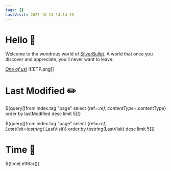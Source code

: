 ```yaml
---
tags: {}
LastVisit: 2025-10-24 14.14.16
---
```


# Hello 👋
Welcome to the wondrous world of [SilverBullet](https://v2.silverbullet.md/). A world that once you discover and appreciate, you’ll never want to leave.

_[One of us!](https://community.silverbullet.md/)_
![[ETP.png]]

# Last Modified ✏️

${query[[from index.tag "page" select {ref=_.ref, contentType=_.contentType} order by lastModified desc limit 5]]}

${query[[from index.tag "page" select {ref=_.ref, LastVisit=tostring(_.LastVisit)} order by tostring(LastVisit) desc limit 5]]}

# Time 🌄

${timeLeftBar()}
